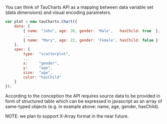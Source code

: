You can think of TauCharts API as a mapping between data variable set (data dimensions) and visual encoding parameters.

```javascript
var plot = new tauCharts.Chart({
    data: [
        { name: "John", age: 30, gender: 'Male',   hasChild: true  },
        ...
        { name: "Mary", age: 22, gender: 'Female', hasChild: false }
    ],
    spec: {
        type:  "scatterplot",
        ...
        x:     "gender",
        y:     "age",
        size:  "age",
        color: "hasChild"
    }
});
```

According to the conception the API requires source data to be provided in form of structured table which can be expressed in javascript as an array of same-typed objects (e.g. in example above: name, age, gender, hasChild).

NOTE: we plan to support X-Array format in the near future.
